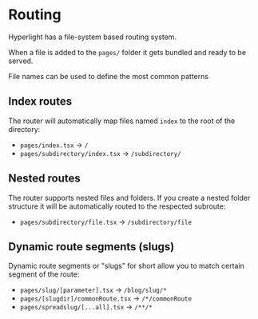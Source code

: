 # Routing

Hyperlight has a file-system based routing system.

When a file is added to the `pages/` folder it gets bundled and ready to be served.

File names can be used to define the most common patterns

## Index routes

The router will automatically map files named `index` to the root of the directory:

- `pages/index.tsx` → `/`
- `pages/subdirectory/index.tsx` → `/subdirectory/`

## Nested routes

The router supports nested files and folders. If you create a nested folder structure it will be automatically routed to the respected subroute:

- `pages/subdirectory/file.tsx` → `/subdirectory/file`

## Dynamic route segments (slugs)

Dynamic route segments or "slugs" for short allow you to match certain segment of the route:

- `pages/slug/[parameter].tsx` → `/blog/slug/*`
- `pages/[slugdir]/commonRoute.tsx` → `/*/commonRoute`
- `pages/spreadslug/[...all].tsx` → `/**/*`
